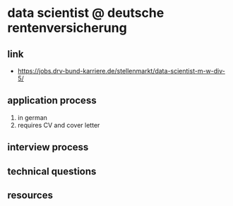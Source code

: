 # data scientist @ deutsche rentenversicherung

## link
- https://jobs.drv-bund-karriere.de/stellenmarkt/data-scientist-m-w-div-5/

## application process
1. in german
2. requires CV and cover letter

## interview process

## technical questions

## resources

